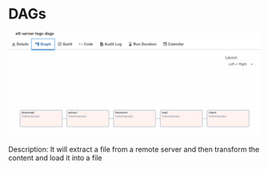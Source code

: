 # DAGs

![DAG graph](images/etl-server-logs-dags.png)

Description: It will extract a file from a remote server and then transform the content and load it into a file